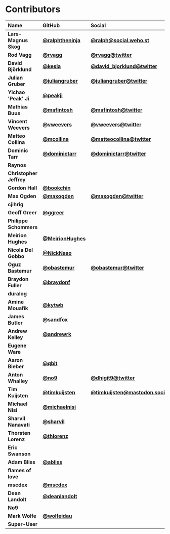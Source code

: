 # Contributors

| Name                    | GitHub                                                 | Social                                                                   |
| :---------------------- | :----------------------------------------------------- | :----------------------------------------------------------------------- |
| **Lars-Magnus Skog**    | [**@ralphtheninja**](https://github.com/ralphtheninja) | [**@ralph@social.weho.st**](https://social.weho.st/@ralph)               |
| **Rod Vagg**            | [**@rvagg**](https://github.com/rvagg)                 | [**@rvagg@twitter**](https://twitter.com/rvagg)                          |
| **David Björklund**     | [**@kesla**](https://github.com/kesla)                 | [**@david_bjorklund@twitter**](https://twitter.com/david_bjorklund)      |
| **Julian Gruber**       | [**@juliangruber**](https://github.com/juliangruber)   | [**@juliangruber@twitter**](https://twitter.com/juliangruber)            |
| **Yichao 'Peak' Ji**    | [**@peakji**](https://github.com/peakji)               |                                                                          |
| **Mathias Buus**        | [**@mafintosh**](https://github.com/mafintosh)         | [**@mafintosh@twitter**](https://twitter.com/mafintosh)                  |
| **Vincent Weevers**     | [**@vweevers**](https://github.com/vweevers)           | [**@vweevers@twitter**](https://twitter.com/vweevers)                    |
| **Matteo Collina**      | [**@mcollina**](https://github.com/mcollina)           | [**@matteocollina@twitter**](https://twitter.com/matteocollina)          |
| **Dominic Tarr**        | [**@dominictarr**](https://github.com/dominictarr)     | [**@dominictarr@twitter**](https://twitter.com/dominictarr)              |
| **Raynos**              |                                                        |                                                                          |
| **Christopher Jeffrey** |                                                        |                                                                          |
| **Gordon Hall**         | [**@bookchin**](https://github.com/bookchin)           |                                                                          |
| **Max Ogden**           | [**@maxogden**](https://github.com/maxogden)           | [**@maxogden@twitter**](https://twitter.com/maxogden)                    |
| **cjihrig**             |                                                        |                                                                          |
| **Geoff Greer**         | [**@ggreer**](https://github.com/ggreer)               |                                                                          |
| **Philippe Schommers**  |                                                        |                                                                          |
| **Meirion Hughes**      | [**@MeirionHughes**](https://github.com/MeirionHughes) |                                                                          |
| **Nicola Del Gobbo**    | [**@NickNaso**](https://github.com/NickNaso)           |                                                                          |
| **Oguz Bastemur**       | [**@obastemur**](https://github.com/obastemur)         | [**@obastemur@twitter**](https://twitter.com/obastemur)                  |
| **Braydon Fuller**      | [**@braydonf**](https://github.com/braydonf)           |                                                                          |
| **duralog**             |                                                        |                                                                          |
| **Amine Mouafik**       | [**@kytwb**](https://github.com/kytwb)                 |                                                                          |
| **James Butler**        | [**@sandfox**](https://github.com/sandfox)             |                                                                          |
| **Andrew Kelley**       | [**@andrewrk**](https://github.com/andrewrk)           |                                                                          |
| **Eugene Ware**         |                                                        |                                                                          |
| **Aaron Bieber**        | [**@qbit**](https://github.com/qbit)                   |                                                                          |
| **Anton Whalley**       | [**@no9**](https://github.com/no9)                     | [**@dhigit9@twitter**](https://twitter.com/dhigit9)                      |
| **Tim Kuijsten**        | [**@timkuijsten**](https://github.com/timkuijsten)     | [**@timkuijsten@mastodon.social**](https://mastodon.social/@timkuijsten) |
| **Michael Nisi**        | [**@michaelnisi**](https://github.com/michaelnisi)     |                                                                          |
| **Sharvil Nanavati**    | [**@sharvil**](https://github.com/sharvil)             |                                                                          |
| **Thorsten Lorenz**     | [**@thlorenz**](https://github.com/thlorenz)           |                                                                          |
| **Eric Swanson**        |                                                        |                                                                          |
| **Adam Bliss**          | [**@abliss**](https://github.com/abliss)               |                                                                          |
| **flames of love**      |                                                        |                                                                          |
| **mscdex**              | [**@mscdex**](https://github.com/mscdex)               |                                                                          |
| **Dean Landolt**        | [**@deanlandolt**](https://github.com/deanlandolt)     |                                                                          |
| **No9**                 |                                                        |                                                                          |
| **Mark Wolfe**          | [**@wolfeidau**](https://github.com/wolfeidau)         |                                                                          |
| **Super-User**          |                                                        |                                                                          |
